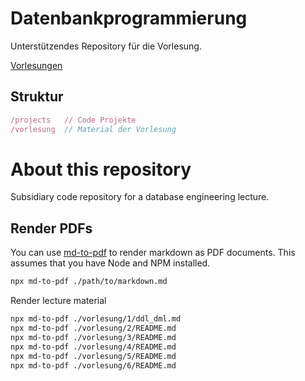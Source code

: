 # Datenbankprogrammierung

Unterstützendes Repository für die Vorlesung.

[Vorlesungen](vorlesung/README.md)

## Struktur

```js
/projects   // Code Projekte
/vorlesung  // Material der Vorlesung
```

# About this repository

Subsidiary code repository for a database engineering lecture.

## Render PDFs

You can use [md-to-pdf](https://www.npmjs.com/package/md-to-pdf) to render markdown as PDF documents.
This assumes that you have Node and NPM installed.

```bash
npx md-to-pdf ./path/to/markdown.md
```

Render lecture material

```bash
npx md-to-pdf ./vorlesung/1/ddl_dml.md
npx md-to-pdf ./vorlesung/2/README.md
npx md-to-pdf ./vorlesung/3/README.md
npx md-to-pdf ./vorlesung/4/README.md
npx md-to-pdf ./vorlesung/5/README.md
npx md-to-pdf ./vorlesung/6/README.md
```

